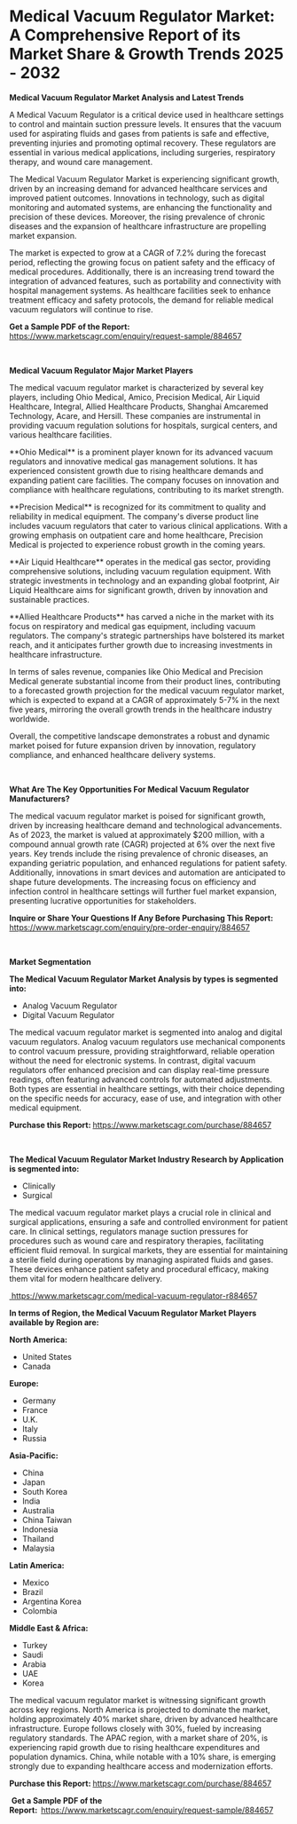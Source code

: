 <p><h1>Medical Vacuum Regulator Market: A Comprehensive Report of its Market Share & Growth Trends 2025 - 2032</h1></p><p><strong>Medical Vacuum Regulator Market Analysis and Latest Trends</strong></p>
<p><p>A Medical Vacuum Regulator is a critical device used in healthcare settings to control and maintain suction pressure levels. It ensures that the vacuum used for aspirating fluids and gases from patients is safe and effective, preventing injuries and promoting optimal recovery. These regulators are essential in various medical applications, including surgeries, respiratory therapy, and wound care management.</p><p>The Medical Vacuum Regulator Market is experiencing significant growth, driven by an increasing demand for advanced healthcare services and improved patient outcomes. Innovations in technology, such as digital monitoring and automated systems, are enhancing the functionality and precision of these devices. Moreover, the rising prevalence of chronic diseases and the expansion of healthcare infrastructure are propelling market expansion.</p><p>The market is expected to grow at a CAGR of 7.2% during the forecast period, reflecting the growing focus on patient safety and the efficacy of medical procedures. Additionally, there is an increasing trend toward the integration of advanced features, such as portability and connectivity with hospital management systems. As healthcare facilities seek to enhance treatment efficacy and safety protocols, the demand for reliable medical vacuum regulators will continue to rise.</p></p>
<p><strong>Get a Sample PDF of the Report:&nbsp;</strong> <a href="https://www.marketscagr.com/enquiry/request-sample/884657?utm_campaign=3454&utm_medium=2&utm_source=Github&utm_content=ia&utm_term=13042025&utm_id=medical-vacuum-regulator">https://www.marketscagr.com/enquiry/request-sample/884657</a></p>
<p>&nbsp;</p>
<p><strong>Medical Vacuum Regulator Major Market Players</strong></p>
<p><p>The medical vacuum regulator market is characterized by several key players, including Ohio Medical, Amico, Precision Medical, Air Liquid Healthcare, Integral, Allied Healthcare Products, Shanghai Amcaremed Technology, Acare, and Hersill. These companies are instrumental in providing vacuum regulation solutions for hospitals, surgical centers, and various healthcare facilities.</p><p>**Ohio Medical** is a prominent player known for its advanced vacuum regulators and innovative medical gas management solutions. It has experienced consistent growth due to rising healthcare demands and expanding patient care facilities. The company focuses on innovation and compliance with healthcare regulations, contributing to its market strength.</p><p>**Precision Medical** is recognized for its commitment to quality and reliability in medical equipment. The company's diverse product line includes vacuum regulators that cater to various clinical applications. With a growing emphasis on outpatient care and home healthcare, Precision Medical is projected to experience robust growth in the coming years.</p><p>**Air Liquid Healthcare** operates in the medical gas sector, providing comprehensive solutions, including vacuum regulation equipment. With strategic investments in technology and an expanding global footprint, Air Liquid Healthcare aims for significant growth, driven by innovation and sustainable practices.</p><p>**Allied Healthcare Products** has carved a niche in the market with its focus on respiratory and medical gas equipment, including vacuum regulators. The company's strategic partnerships have bolstered its market reach, and it anticipates further growth due to increasing investments in healthcare infrastructure.</p><p>In terms of sales revenue, companies like Ohio Medical and Precision Medical generate substantial income from their product lines, contributing to a forecasted growth projection for the medical vacuum regulator market, which is expected to expand at a CAGR of approximately 5-7% in the next five years, mirroring the overall growth trends in the healthcare industry worldwide. </p><p>Overall, the competitive landscape demonstrates a robust and dynamic market poised for future expansion driven by innovation, regulatory compliance, and enhanced healthcare delivery systems.</p></p>
<p>&nbsp;</p>
<p><strong>What Are The Key Opportunities For Medical Vacuum Regulator Manufacturers?</strong></p>
<p><p>The medical vacuum regulator market is poised for significant growth, driven by increasing healthcare demand and technological advancements. As of 2023, the market is valued at approximately $200 million, with a compound annual growth rate (CAGR) projected at 6% over the next five years. Key trends include the rising prevalence of chronic diseases, an expanding geriatric population, and enhanced regulations for patient safety. Additionally, innovations in smart devices and automation are anticipated to shape future developments. The increasing focus on efficiency and infection control in healthcare settings will further fuel market expansion, presenting lucrative opportunities for stakeholders.</p></p>
<p><strong>Inquire or Share Your Questions If Any Before Purchasing This Report:</strong> <a href="https://www.marketscagr.com/enquiry/pre-order-enquiry/884657?utm_campaign=3454&utm_medium=2&utm_source=Github&utm_content=ia&utm_term=13042025&utm_id=medical-vacuum-regulator">https://www.marketscagr.com/enquiry/pre-order-enquiry/884657</a></p>
<p>&nbsp;</p>
<p><strong>Market Segmentation</strong></p>
<p><strong>The Medical Vacuum Regulator Market Analysis by types is segmented into:</strong></p>
<p><ul><li>Analog Vacuum Regulator</li><li>Digital Vacuum Regulator</li></ul></p>
<p><p>The medical vacuum regulator market is segmented into analog and digital vacuum regulators. Analog vacuum regulators use mechanical components to control vacuum pressure, providing straightforward, reliable operation without the need for electronic systems. In contrast, digital vacuum regulators offer enhanced precision and can display real-time pressure readings, often featuring advanced controls for automated adjustments. Both types are essential in healthcare settings, with their choice depending on the specific needs for accuracy, ease of use, and integration with other medical equipment.</p></p>
<p><strong>Purchase this Report:&nbsp;</strong><a href="https://www.marketscagr.com/purchase/884657?utm_campaign=3454&utm_medium=2&utm_source=Github&utm_content=ia&utm_term=13042025&utm_id=medical-vacuum-regulator">https://www.marketscagr.com/purchase/884657</a></p>
<p>&nbsp;</p>
<p><strong>The Medical Vacuum Regulator Market Industry Research by Application is segmented into:</strong></p>
<p><ul><li>Clinically</li><li>Surgical</li></ul></p>
<p><p>The medical vacuum regulator market plays a crucial role in clinical and surgical applications, ensuring a safe and controlled environment for patient care. In clinical settings, regulators manage suction pressures for procedures such as wound care and respiratory therapies, facilitating efficient fluid removal. In surgical markets, they are essential for maintaining a sterile field during operations by managing aspirated fluids and gases. These devices enhance patient safety and procedural efficacy, making them vital for modern healthcare delivery.</p></p>
<p><a href="https://www.marketscagr.com/medical-vacuum-regulator-r884657?utm_campaign=3454&utm_medium=2&utm_source=Github&utm_content=ia&utm_term=13042025&utm_id=medical-vacuum-regulator">&nbsp;https://www.marketscagr.com/medical-vacuum-regulator-r884657</a></p>
<p><strong>In terms of Region, the Medical Vacuum Regulator Market Players available by Region are:</strong></p>
<p>
    <p> <strong> North America: </strong>
        <ul>
            <li>United States</li>
            <li>Canada</li>
        </ul>
        </p> 
    <p> <strong> Europe: </strong>
        <ul>
            <li>Germany</li>
            <li>France</li>
            <li>U.K.</li>
            <li>Italy</li>
            <li>Russia</li>
        </ul>
        </p> 
    <p> <strong> Asia-Pacific: </strong>
        <ul>
            <li>China</li>
            <li>Japan</li>
            <li>South Korea</li>
            <li>India</li>
            <li>Australia</li>
            <li>China Taiwan</li>
            <li>Indonesia</li>
            <li>Thailand</li>
            <li>Malaysia</li>
        </ul>
        </p> 
    <p> <strong> Latin America: </strong>
        <ul>
            <li>Mexico</li>
            <li>Brazil</li>
            <li>Argentina Korea</li>
            <li>Colombia</li>
        </ul>
        </p> 
    <p> <strong> Middle East & Africa: </strong>
        <ul>
            <li>Turkey</li>
            <li>Saudi</li>
            <li>Arabia</li>
            <li>UAE</li>
            <li>Korea</li>
        </ul>
    </p>
    </p>
<p><p>The medical vacuum regulator market is witnessing significant growth across key regions. North America is projected to dominate the market, holding approximately 40% market share, driven by advanced healthcare infrastructure. Europe follows closely with 30%, fueled by increasing regulatory standards. The APAC region, with a market share of 20%, is experiencing rapid growth due to rising healthcare expenditures and population dynamics. China, while notable with a 10% share, is emerging strongly due to expanding healthcare access and modernization efforts.</p></p>
<p><strong>Purchase this Report: </strong><a href="https://www.marketscagr.com/purchase/884657?utm_campaign=3454&utm_medium=2&utm_source=Github&utm_content=ia&utm_term=13042025&utm_id=medical-vacuum-regulator">https://www.marketscagr.com/purchase/884657</a></p>
<p>&nbsp;<strong>Get a Sample PDF of the Report:&nbsp;&nbsp;</strong><a href="https://www.marketscagr.com/enquiry/request-sample/884657?utm_campaign=3454&utm_medium=2&utm_source=Github&utm_content=ia&utm_term=13042025&utm_id=medical-vacuum-regulator">https://www.marketscagr.com/enquiry/request-sample/884657</a></p>
<p><strong></strong></p>
<p><p></p><p></p><p></p></p>